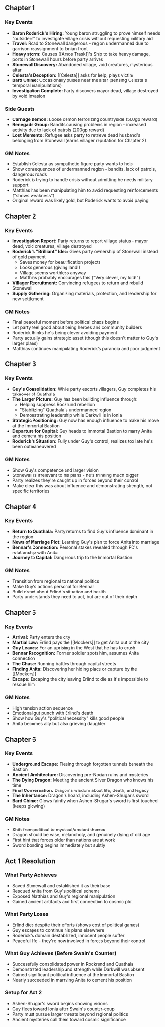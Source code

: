 ## Chapter 1

### Key Events

- **Baron Roderick's Hiring:** Young baron struggling to prove himself needs "outsiders" to investigate village crisis without requesting military aid
- **Travel:** Road to Stonewall dangerous - region undermanned due to garrison reassignment to Ionian front
- **Heavy storm:** Causes [[Amos Trask]]'s Ship to take heavy damage, ports in Stonewall hours before party arrives
- **Stonewall Discovery:** Abandoned village, void creatures, mysterious altar
- **Celesta's Deception:** [[Celesta]] asks for help, plays victim
- **Bard Chime:** Occasionally pulses near the altar (sensing Celesta's temporal manipulations)
- **Investigation Complete:** Party discovers mayor dead, village destroyed by void invasion

### Side Quests

- **Carnage Demon:** Loose demon terrorizing countryside (500gp reward)
- **Renegade Group:** Bandits causing problems in region - increased activity due to lack of patrols (200gp reward)
- **Lost Memento:** Refugee asks party to retrieve dead husband's belonging from Stonewall (earns villager reputation for Chapter 2)

### GM Notes

- Establish Celesta as sympathetic figure party wants to help
- Show consequences of undermanned region - bandits, lack of patrols, dangerous roads
- Roderick is trying to handle crisis without admitting he needs military support
- Matthias has been manipulating him to avoid requesting reinforcements ("shows weakness")
- Original reward was likely gold, but Roderick wants to avoid paying

## Chapter 2

### Key Events

- **Investigation Report:** Party returns to report village status - mayor dead, void creatures, village destroyed
- **Roderick's "Brilliant" Idea:** Gives party ownership of Stonewall instead of gold payment
  - Saves money for beautification projects
  - Looks generous (giving land!)
  - Village seems worthless anyway
  - Matthias probably encourages this ("Very clever, my lord!")
- **Villager Recruitment:** Convincing refugees to return and rebuild Stonewall
- **Supply Gathering:** Organizing materials, protection, and leadership for new settlement

### GM Notes

- Final peaceful moment before political chaos begins
- Let party feel good about being heroes and community builders
- Roderick thinks he's being clever avoiding payment
- Party actually gains strategic asset (though this doesn't matter to Guy's larger plans)
- Matthias continues manipulating Roderick's paranoia and poor judgment

## Chapter 3

### Key Events

- **Guy's Consolidation:** While party escorts villagers, Guy completes his takeover of Quathala
- **The Larger Picture:** Guy has been building influence through:
  - Helping suppress Rockrund rebellion
  - "Stabilizing" Quathala's undermanned region
  - Demonstrating leadership while Darkwill is in Ionia
- **Strategic Positioning:** Guy now has enough influence to make his move at the Immortal Bastion
- **Departure for Capital:** Guy heads to Immortal Bastion to marry Anita and cement his position
- **Roderick's Situation:** Fully under Guy's control, realizes too late he's been outmaneuvered

### GM Notes

- Show Guy's competence and larger vision
- Stonewall is irrelevant to his plans - he's thinking much bigger
- Party realizes they're caught up in forces beyond their control
- Make clear this was about influence and demonstrating strength, not specific territories

## Chapter 4

### Key Events

- **Return to Quathala:** Party returns to find Guy's influence dominant in the region
- **News of Marriage Plot:** Learning Guy's plan to force Anita into marriage
- **Bennar's Connection:** Personal stakes revealed through PC's relationship with Anita
- **Journey to Capital:** Dangerous trip to the Immortal Bastion

### GM Notes

- Transition from regional to national politics
- Make Guy's actions personal for Bennar
- Build dread about Erlind's situation and health
- Party understands they need to act, but are out of their depth

## Chapter 5

### Key Events

- **Arrival:** Party enters the city
- **Martial Law:** Erlind pays the [[Mockers]] to get Anita out of the city
- **Guy Leaves:** For an uprising in the West that he has to crush
- **Bennar Recognition:** Former soldier spots him, assumes Anita connection
- **The Chase:** Running battles through capital streets
- **Finding Anita:** Discovering her hiding place or capture by the [[Mockers]]
- **Escape:** Escaping the city leaving Erlind to die as it's impossible to rescue him

### GM Notes

- High tension action sequence
- Emotional gut punch with Erlind's death
- Show how Guy's "political necessity" kills good people
- Anita becomes ally but also grieving daughter

## Chapter 6

### Key Events

- **Underground Escape:** Fleeing through forgotten tunnels beneath the Bastion
- **Ancient Architecture:** Discovering pre-Noxian ruins and mysteries
- **The Dying Dragon:** Meeting the ancient Silver Dragon who knows his time
- **Final Conversation:** Dragon's wisdom about life, death, and legacy
- **The Inheritance:** Dragon's hoard, including Ashen-Shugar's sword
- **Bard Chime:** Glows faintly when Ashen-Shugar's sword is first touched (keeps glowing)

### GM Notes

- Shift from political to mystical/ancient themes
- Dragon should be wise, melancholy, and genuinely dying of old age
- First hint that forces older than nations are at work
- Sword bonding begins immediately but subtly

## Act 1 Resolution

### What Party Achieves

- Saved Stonewall and established it as their base
- Rescued Anita from Guy's political scheme
- Exposed Matthias and Guy's regional manipulation
- Gained ancient artifacts and first connection to cosmic plot

### What Party Loses

- Erlind dies despite their efforts (shows cost of political games)
- Guy escapes to continue his plans elsewhere
- Roderick's domain destabilized, innocent people suffer
- Peaceful life - they're now involved in forces beyond their control

### What Guy Achieves (Before Swain's Counter)

- Successfully consolidated power in Rockrund and Quathala
- Demonstrated leadership and strength while Darkwill was absent
- Gained significant political influence at the Immortal Bastion
- Nearly succeeded in marrying Anita to cement his position

### Setup for Act 2

- Ashen-Shugar's sword begins showing visions
- Guy flees toward Ionia after Swain's counter-coup
- Party must pursue larger threats beyond regional politics
- Ancient mysteries call them toward cosmic significance